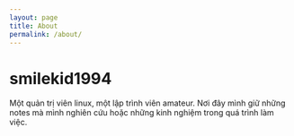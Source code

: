```yaml
---
layout: page
title: About
permalink: /about/
---
```


# smilekid1994

Một quản trị viên linux, một lập trình viên amateur.
Nơi đây mình giữ những notes mà mình nghiên cứu hoặc những kinh nghiệm trong quá trình làm việc.
